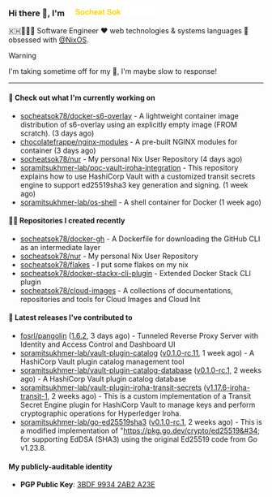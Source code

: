 <h3>
   Hi there 👋,
   I'm <a href="#"><img src="assets/branding.svg" width="177" height="18"></a>
</h3>

<p>
   🇰🇭👨🏻‍💻 Software Engineer ❤️ web technologies & systems languages 🫰 obsessed with <a href="https://github.com/NixOS">@NixOS</a>.
</p>

> [!WARNING]
> I'm taking sometime off for my 👶, I'm maybe slow to response!

---
#### 👷 Check out what I'm currently working on

- [socheatsok78/docker-s6-overlay](https://github.com/socheatsok78/docker-s6-overlay) - A lightweight container image distribution of s6-overlay using an explicitly empty image (FROM scratch). (3 days ago)
- [chocolatefrappe/nginx-modules](https://github.com/chocolatefrappe/nginx-modules) - A pre-built NGINX modules for container (3 days ago)
- [socheatsok78/nur](https://github.com/socheatsok78/nur) - My personal Nix User Repository (4 days ago)
- [soramitsukhmer-lab/poc-vault-iroha-integration](https://github.com/soramitsukhmer-lab/poc-vault-iroha-integration) - This repository explains how to use HashiCorp Vault with a customized transit secrets engine to support ed25519sha3 key generation and signing. (1 week ago)
- [soramitsukhmer-lab/os-shell](https://github.com/soramitsukhmer-lab/os-shell) - A shell container for Docker (1 week ago)

#### 👨‍💻 Repositories I created recently

- [socheatsok78/docker-gh](https://github.com/socheatsok78/docker-gh) - A Dockerfile for downloading the GitHub CLI as an intermediate layer
- [socheatsok78/nur](https://github.com/socheatsok78/nur) - My personal Nix User Repository
- [socheatsok78/flakes](https://github.com/socheatsok78/flakes) - I put some flakes on my nix
- [socheatsok78/docker-stackx-cli-plugin](https://github.com/socheatsok78/docker-stackx-cli-plugin) - Extended Docker Stack CLI plugin
- [socheatsok78/cloud-images](https://github.com/socheatsok78/cloud-images) - A collections of documentations, repositories and tools for Cloud Images and Cloud Init

#### 🚀 Latest releases I've contributed to

- [fosrl/pangolin](https://github.com/fosrl/pangolin) ([1.6.2](https://github.com/fosrl/pangolin/releases/tag/1.6.2), 3 days ago) - Tunneled Reverse Proxy Server with Identity and Access Control and Dashboard UI
- [soramitsukhmer-lab/vault-plugin-catalog](https://github.com/soramitsukhmer-lab/vault-plugin-catalog) ([v0.1.0-rc.11](https://github.com/soramitsukhmer-lab/vault-plugin-catalog/releases/tag/v0.1.0-rc.11), 1 week ago) - A HashiCorp Vault plugin catalog management tool
- [soramitsukhmer-lab/vault-plugin-catalog-database](https://github.com/soramitsukhmer-lab/vault-plugin-catalog-database) ([v0.1.0-rc.1](https://github.com/soramitsukhmer-lab/vault-plugin-catalog-database/releases/tag/v0.1.0-rc.1), 2 weeks ago) - A HashiCorp Vault plugin catalog database
- [soramitsukhmer-lab/vault-plugin-iroha-transit-secrets](https://github.com/soramitsukhmer-lab/vault-plugin-iroha-transit-secrets) ([v1.17.6-iroha-transit-1](https://github.com/soramitsukhmer-lab/vault-plugin-iroha-transit-secrets/releases/tag/v1.17.6-iroha-transit-1), 2 weeks ago) - This is a custom implementation of a Transit Secret Engine plugin for HashiCorp Vault to manage keys and perform cryptographic operations for Hyperledger Iroha.
- [soramitsukhmer-lab/go-ed25519sha3](https://github.com/soramitsukhmer-lab/go-ed25519sha3) ([v0.1.0-rc.1](https://github.com/soramitsukhmer-lab/go-ed25519sha3/releases/tag/v0.1.0-rc.1), 2 weeks ago) - This is a modified implementation of &#34;https://pkg.go.dev/crypto/ed25519&#34; for supporting EdDSA (SHA3) using the original Ed25519 code from Go v1.23.8.

#### My publicly-auditable identity
   - **PGP Public Key**: [3BDF 9934 2AB2 A23E](https://keyserver.ubuntu.com/pks/lookup?search=73E235BAB2858AF5EBBBD4063BDF99342AB2A23E&fingerprint=on&options=mr&op=index)

